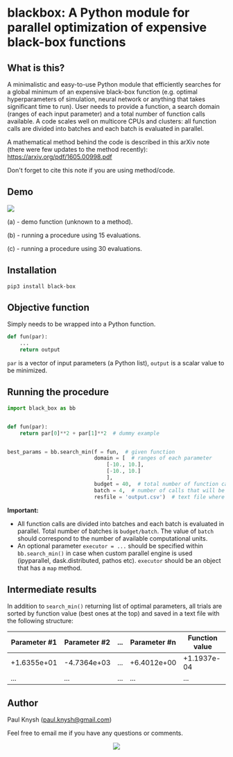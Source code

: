 # blackbox: A Python module for parallel optimization of expensive black-box functions

## What is this?

A minimalistic and easy-to-use Python module that efficiently searches for a global minimum of an expensive black-box function (e.g. optimal hyperparameters of simulation, neural network or anything that takes significant time to run). User needs to provide a function, a search domain (ranges of each input parameter) and a total number of function calls available. A code scales well on multicore CPUs and clusters: all function calls are divided into batches and each batch is evaluated in parallel.

A mathematical method behind the code is described in this arXiv note (there were few updates to the method recently): https://arxiv.org/pdf/1605.00998.pdf

Don't forget to cite this note if you are using method/code.

## Demo

<img src="http://i.imgur.com/kkagLKR.png">

(a) - demo function (unknown to a method).

(b) - running a procedure using 15 evaluations.

(c) - running a procedure using 30 evaluations.

## Installation

`pip3 install black-box`

## Objective function

Simply needs to be wrapped into a Python function.
```python
def fun(par):
    ...
    return output
```
`par` is a vector of input parameters (a Python list), `output` is a scalar value to be minimized.

## Running the procedure

```python
import black_box as bb


def fun(par):
    return par[0]**2 + par[1]**2  # dummy example


best_params = bb.search_min(f = fun,  # given function
                            domain = [  # ranges of each parameter
                                [-10., 10.],
                                [-10., 10.]
                                ],
                            budget = 40,  # total number of function calls available
                            batch = 4,  # number of calls that will be evaluated in parallel
                            resfile = 'output.csv')  # text file where results will be saved
```
**Important:**
* All function calls are divided into batches and each batch is evaluated in parallel. Total number of batches is `budget/batch`. The value of `batch` should correspond to the number of available computational units.
* An optional parameter `executor = ...` should be specified within `bb.search_min()` in case when custom parallel engine is used (ipyparallel, dask.distributed, pathos etc). `executor` should be an object that has a `map` method.

## Intermediate results

In addition to `search_min()` returning list of optimal parameters, all trials are sorted by function value (best ones at the top) and saved in a text file with the following structure:

Parameter #1 | Parameter #2 | ... | Parameter #n | Function value
--- | --- | --- | --- | ---
+1.6355e+01 | -4.7364e+03 | ... | +6.4012e+00 | +1.1937e-04
... | ... | ... | ... | ...

## Author

Paul Knysh (paul.knysh@gmail.com)

Feel free to email me if you have any questions or comments.

<p align="center">
  <img src="http://i.imgur.com/De7yibS.png">
</p>
